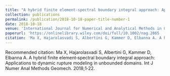 ```yaml
---
title: "A hybrid finite element‐spectral boundary integral approach: Applications to dynamic rupture modeling in unbounded domains"
collection: publications
permalink: /publication/2018-10-18-paper-title-number-1
date: 2018-10-18
venue: 'International Journal for Numerical and Analytical Methods in Geomechanics'
paperurl: 'https://onlinelibrary.wiley.com/doi/full/10.1002/nag.2865   https://xiaomaresearch.github.io/files/Ma_et_al-2018-International_Journal_for_Numerical_and_Analytical_Methods_in_Geomechanics.pdf'
citation: 'Ma X, Hajarolasvadi S, Albertini G, Kammer D, Elbanna A. A hybrid finite element‐spectral boundary integral approach: Applications to dynamic rupture modeling in unbounded domains. Int J Numer Anal Methods Geomech. 2018;1‐22.'
---
```

Recommended citation: Ma X, Hajarolasvadi S, Albertini G, Kammer D, Elbanna A. A hybrid finite element‐spectral boundary integral approach: Applications to dynamic rupture modeling in unbounded domains. Int J Numer Anal Methods Geomech. 2018;1‐22.